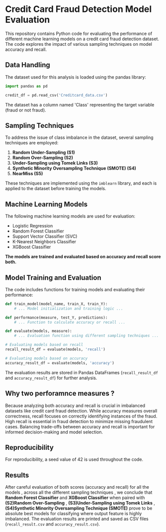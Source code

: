 # Credit Card Fraud Detection Model Evaluation

This repository contains Python code for evaluating the performance of different machine learning models on a credit card fraud detection dataset. The code explores the impact of various sampling techniques on model accuracy and recall.

## Data Handling

The dataset used for this analysis is loaded using the pandas library:

```python
import pandas as pd

credit_df = pd.read_csv('Creditcard_data.csv')
```

The dataset has a column named 'Class' representing the target variable (fraud or not fraud).

## Sampling Techniques

To address the issue of class imbalance in the dataset, several sampling techniques are employed:

1. **Random Under-Sampling (S1)**
2. **Random Over-Sampling (S2)**
3. **Under-Sampling using Tomek Links (S3)**
4. **Synthetic Minority Oversampling Technique (SMOTE) (S4)**
5. **NearMiss (S5)**

These techniques are implemented using the `imblearn` library, and each is applied to the dataset before training the models.

## Machine Learning Models

The following machine learning models are used for evaluation:

- Logistic Regression
- Random Forest Classifier
- Support Vector Classifier (SVC)
- K-Nearest Neighbors Classifier
- XGBoost Classifier

**The models are trained and evaluated based on accuracy and recall score both.**

## Model Training and Evaluation

The code includes functions for training models and evaluating their performance:

```python
def train_model(model_name, train_X, train_Y):
    # ... Model initialization and training logic ...

def performance(measure, test_Y, predictions):
    # ... Function to calculate accuracy or recall ...

def evaluate(models, measure):
    # ... Evaluation function using different sampling techniques ...

# Evaluating models based on recall
recall_result_df = evaluate(models, 'recall')

# Evaluating models based on accuracy
accuracy_result_df = evaluate(models, 'accuracy')
```

The evaluation results are stored in Pandas DataFrames (`recall_result_df` and `accuracy_result_df`) for further analysis.

## Why two perforamnce measures ?

 Because analyzing both accuracy and recall is crucial in imbalanced datasets like credit card fraud detection. While accuracy measures overall correctness, recall focuses on correctly identifying instances of the fraud. High recall is essential in fraud detection to minimize missing fraudulent cases. Balancing trade-offs between accuracy and recall is important for informed decision-making and model selection.

## Reproducibility

For reproducibility, a seed value of 42 is used throughout the code.

## Results
After careful evaluation of both scores (accuracy and recall) for all the models , across all the different sampling techniques , we conclude that **Random Forest Classifier** and **XGBoost Classifier** when paired with **(S2)Random Over-Sampling** , **(S3)Under-Sampling using Tomek Links** ,  **(S4)Synthetic Minority Oversampling Technique (SMOTE)** prove to be absolute best models for classifying where output feature is highly imbalanced. The evaluation results are printed and saved as CSV files (`recall_result.csv` and `accuracy_result.csv`). 